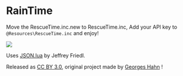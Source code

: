 RainTime
========

Move the RescueTime.inc.new to RescueTime.inc, Add your API key to `@Resources\RescueTime.inc` and enjoy!

![](https://pbs.twimg.com/media/CMnIi7jWgAE-B2c.png)

Uses [JSON.lua](http://regex.info/blog/lua/json) by Jeffrey Friedl.

Released as [CC BY 3.0](http://creativecommons.org/licenses/by/3.0/deed.en_US), original project made by [Georges Hahn](https://github.com/GeorgeHahn/) !
